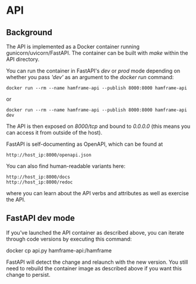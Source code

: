 # API

## Background

The API is implemented as a Docker container running gunicorn/uvicorn/FastAPI.  The container can be built with _make_ within the API directory.

You can run the container in FastAPI's _dev_ or _prod_ mode depending on whether you pass _'dev'_ as an argument to the _docker run_ command:

    docker run --rm --name hamframe-api --publish 8000:8000 hamframe-api

or

    docker run --rm --name hamframe-api --publish 8000:8000 hamframe-api dev

The API is then exposed on _8000/tcp_ and bound to _0.0.0.0_ (this means you can access it from outside of the host).

FastAPI is self-documenting as OpenAPI, which can be found at

    http://host_ip:8000/openapi.json

You can also find human-readable variants here:

    http://host_ip:8000/docs
    http://host_ip:8000/redoc

where you can learn about the API verbs and attributes as well as exercise the API.

## FastAPI dev mode

If you've launched the API container as described above, you can iterate through code versions by executing this command:

docker cp api.py hamframe-api:/hamframe

FastAPI will detect the change and relaunch with the new version.  You still need to rebuild the container image as described above if you want this change to persist.
